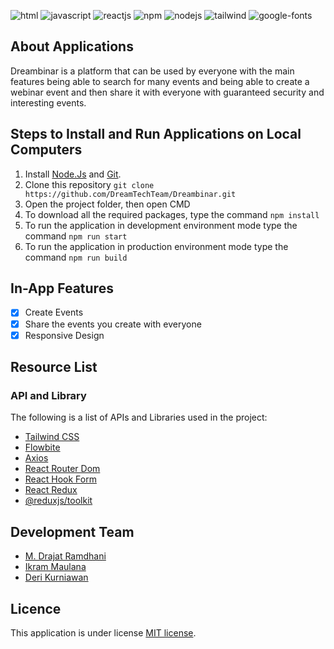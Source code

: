 ![html](https://img.shields.io/static/v1?message=HTML&logo=html5&labelColor=5c5c5c&color=1182c3&label=%20) 
![javascript](https://img.shields.io/static/v1?message=Javascript&logo=javascript&labelColor=5c5c5c&color=1182c3&label=%20) 
![reactjs](https://img.shields.io/static/v1?message=React%20JS&logo=react&labelColor=5c5c5c&color=1182c3&label=%20)
![npm](https://img.shields.io/static/v1?message=npm&logo=npm&labelColor=5c5c5c&color=1182c3&label=%20) 
![nodejs](https://img.shields.io/static/v1?message=Node%20Js&logo=node.js&labelColor=5c5c5c&color=1182c3&label=%20)
![tailwind](https://img.shields.io/static/v1?message=Tailwind%20CSS&logo=tailwindcss&labelColor=5c5c5c&color=1182c3&label=%20)
![google-fonts](https://img.shields.io/static/v1?message=Poppins&logo=googlefonts&labelColor=5c5c5c&color=1182c3&label=%20)

## About Applications
Dreambinar is a platform that can be used by everyone with the main features being able to search for many events and being able to create a webinar event and then share it with everyone with guaranteed security and interesting events.

## Steps to Install and Run Applications on Local Computers
1.  Install [Node.Js](https://nodejs.org/en/download/) and [Git](https://git-scm.com/).
2.  Clone this repository
`git clone https://github.com/DreamTechTeam/Dreambinar.git`
4.  Open the project folder, then open CMD
5.  To download all the required packages, type the command
`npm install`
6.  To run the application in development environment mode type the command
`npm run start`
7.  To run the application in production environment mode type the command
`npm run build`

## In-App Features
-  [x] Create Events
-  [x] Share the events you create with everyone
-  [x] Responsive Design

## Resource List
### API and Library
The following is a list of APIs and Libraries used in the project:
- [Tailwind CSS](https://www.npmjs.com/package/tailwind)
- [Flowbite](https://www.npmjs.com/package/flowbite)
- [Axios](https://www.npmjs.com/package/axios)
- [React Router Dom](https://www.npmjs.com/package/react-router-dom)
- [React Hook Form](https://www.npmjs.com/package/react-hook-form)
- [React Redux](https://www.npmjs.com/package/react-redux)
- [@reduxjs/toolkit](https://www.npmjs.com/package/@reduxjs/toolkit)

## Development Team
- [M. Drajat Ramdhani](https://github.com/drajatdani1892)
- [Ikram Maulana](https://github.com/ikram-maulana)
- [Deri Kurniawan](https://github.com/deri-kurniawan)

##  Licence
This application is under license [MIT license](https://github.com/DreamTechTeam/Dreambinar/blob/main/LICENSE).